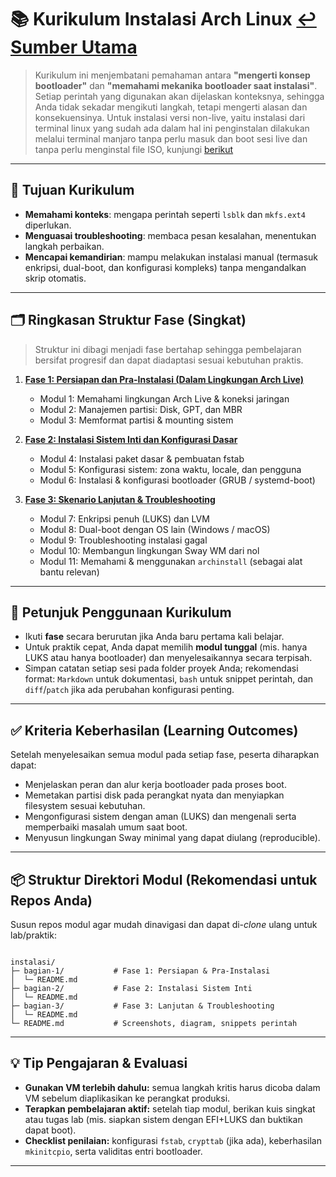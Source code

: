 # **📚 Kurikulum Instalasi Arch Linux** [↩️ Sumber Utama][0]

> Kurikulum ini menjembatani pemahaman antara **"mengerti konsep bootloader"** dan **"memahami mekanika bootloader saat instalasi"**. Setiap perintah yang digunakan akan dijelaskan konteksnya, sehingga Anda tidak sekadar mengikuti langkah, tetapi mengerti alasan dan konsekuensinya. Untuk instalasi versi non-live, yaitu instalasi dari terminal linux yang sudah ada dalam hal ini penginstalan dilakukan melalui terminal manjaro tanpa perlu masuk dan boot sesi live dan tanpa perlu menginstal file ISO, kunjungi [berikut][4]

---

## 🎯 Tujuan Kurikulum
- **Memahami konteks**: mengapa perintah seperti `lsblk` dan `mkfs.ext4` diperlukan.  
- **Menguasai troubleshooting**: membaca pesan kesalahan, menentukan langkah perbaikan.  
- **Mencapai kemandirian**: mampu melakukan instalasi manual (termasuk enkripsi, dual-boot, dan konfigurasi kompleks) tanpa mengandalkan skrip otomatis.

---

## 🗂️ Ringkasan Struktur Fase (Singkat)
> Struktur ini dibagi menjadi fase bertahap sehingga pembelajaran bersifat progresif dan dapat diadaptasi sesuai kebutuhan praktis.

1. **[Fase 1: Persiapan dan Pra-Instalasi (Dalam Lingkungan Arch Live)][1]**  
   - Modul 1: Memahami lingkungan Arch Live & koneksi jaringan  
   - Modul 2: Manajemen partisi: Disk, GPT, dan MBR  
   - Modul 3: Memformat partisi & mounting sistem

2. **[Fase 2: Instalasi Sistem Inti dan Konfigurasi Dasar][2]**  
   - Modul 4: Instalasi paket dasar & pembuatan fstab  
   - Modul 5: Konfigurasi sistem: zona waktu, locale, dan pengguna  
   - Modul 6: Instalasi & konfigurasi bootloader (GRUB / systemd-boot)

3. **[Fase 3: Skenario Lanjutan & Troubleshooting][3]**  
   - Modul 7: Enkripsi penuh (LUKS) dan LVM  
   - Modul 8: Dual-boot dengan OS lain (Windows / macOS)  
   - Modul 9: Troubleshooting instalasi gagal  
   - Modul 10: Membangun lingkungan Sway WM dari nol  
   - Modul 11: Memahami & menggunakan `archinstall` (sebagai alat bantu relevan)

---

## 📌 Petunjuk Penggunaan Kurikulum
- Ikuti **fase** secara berurutan jika Anda baru pertama kali belajar.  
- Untuk praktik cepat, Anda dapat memilih **modul tunggal** (mis. hanya LUKS atau hanya bootloader) dan menyelesaikannya secara terpisah.  
- Simpan catatan setiap sesi pada folder proyek Anda; rekomendasi format: `Markdown` untuk dokumentasi, `bash` untuk snippet perintah, dan `diff`/`patch` jika ada perubahan konfigurasi penting.

---

## ✅ Kriteria Keberhasilan (Learning Outcomes)
Setelah menyelesaikan semua modul pada setiap fase, peserta diharapkan dapat:
- Menjelaskan peran dan alur kerja bootloader pada proses boot.  
- Memetakan partisi disk pada perangkat nyata dan menyiapkan filesystem sesuai kebutuhan.  
- Mengonfigurasi sistem dengan aman (LUKS) dan mengenali serta memperbaiki masalah umum saat boot.  
- Menyusun lingkungan Sway minimal yang dapat diulang (reproducible).

---

## 📦 Struktur Direktori Modul (Rekomendasi untuk Repos Anda)
Susun repos modul agar mudah dinavigasi dan dapat di-*clone* ulang untuk lab/praktik:

```

instalasi/
├─ bagian-1/           # Fase 1: Persiapan & Pra-Instalasi
│  └─ README.md
├─ bagian-2/           # Fase 2: Instalasi Sistem Inti
│  └─ README.md
├─ bagian-3/           # Fase 3: Lanjutan & Troubleshooting
│  └─ README.md
└─ README.md           # Screenshots, diagram, snippets perintah
```

---

## 💡 Tip Pengajaran & Evaluasi
- **Gunakan VM terlebih dahulu:** semua langkah kritis harus dicoba dalam VM sebelum diaplikasikan ke perangkat produksi.  
- **Terapkan pembelajaran aktif:** setelah tiap modul, berikan kuis singkat atau tugas lab (mis. siapkan sistem dengan EFI+LUKS dan buktikan dapat boot).  
- **Checklist penilaian:** konfigurasi `fstab`, `crypttab` (jika ada), keberhasilan `mkinitcpio`, serta validitas entri bootloader.

---

<!--## 📎 Referensi & Link Modul-->
[0]: ./../../../README.md  
[1]: ./bagian-1/README.md  
[2]: ./bagian-2/README.md  
[3]: ./bagian-3/README.md
[4]: ./nonlive/README.md

